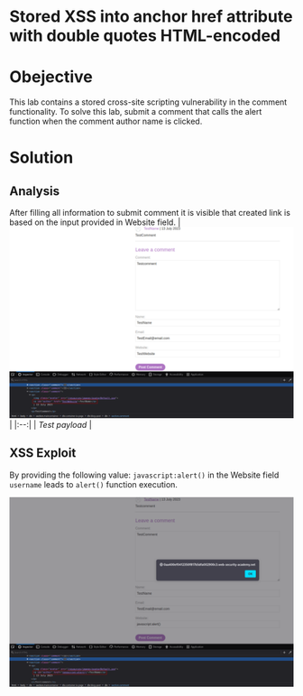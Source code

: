 # Stored XSS into anchor href attribute with double quotes HTML-encoded
# Obejective
This lab contains a stored cross-site scripting vulnerability in the comment functionality. To solve this lab, submit a comment that calls the alert function when the comment author name is clicked.

# Solution
## Analysis
After filling all information to submit comment it is visible that created link is based on the input provided in Website field.
|![](Images/image-22.png)|
|:--:| 
| *Test payload* |

## XSS Exploit
By providing the following value: `javascript:alert()` in the Website field `username` leads to `alert()` function execution.

![](Images/image-23.png)

